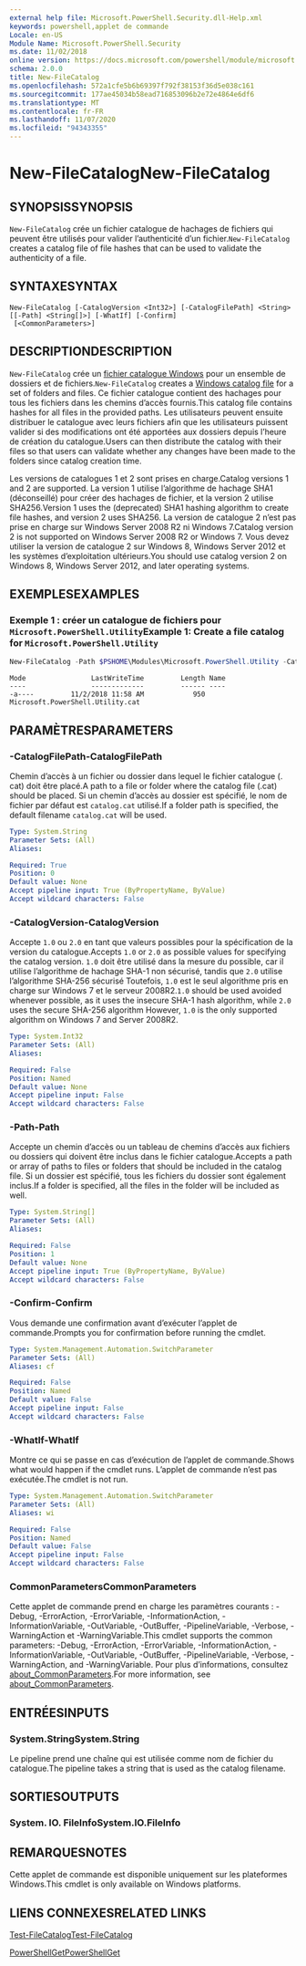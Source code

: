 ```yaml
---
external help file: Microsoft.PowerShell.Security.dll-Help.xml
keywords: powershell,applet de commande
Locale: en-US
Module Name: Microsoft.PowerShell.Security
ms.date: 11/02/2018
online version: https://docs.microsoft.com/powershell/module/microsoft.powershell.security/new-filecatalog?view=powershell-5.1&WT.mc_id=ps-gethelp
schema: 2.0.0
title: New-FileCatalog
ms.openlocfilehash: 572a1cfe5b6b69397f792f38153f36d5e038c161
ms.sourcegitcommit: 177ae45034b58ead716853096b2e72e4864e6df6
ms.translationtype: MT
ms.contentlocale: fr-FR
ms.lasthandoff: 11/07/2020
ms.locfileid: "94343355"
---
```

# <span data-ttu-id="f7ef9-103">New-FileCatalog</span><span class="sxs-lookup"><span data-stu-id="f7ef9-103">New-FileCatalog</span></span>

## <span data-ttu-id="f7ef9-104">SYNOPSIS</span><span class="sxs-lookup"><span data-stu-id="f7ef9-104">SYNOPSIS</span></span>
<span data-ttu-id="f7ef9-105">`New-FileCatalog` crée un fichier catalogue de hachages de fichiers qui peuvent être utilisés pour valider l’authenticité d’un fichier.</span><span class="sxs-lookup"><span data-stu-id="f7ef9-105">`New-FileCatalog` creates a catalog file of file hashes that can be used to validate the authenticity of a file.</span></span>

## <span data-ttu-id="f7ef9-106">SYNTAXE</span><span class="sxs-lookup"><span data-stu-id="f7ef9-106">SYNTAX</span></span>

```
New-FileCatalog [-CatalogVersion <Int32>] [-CatalogFilePath] <String> [[-Path] <String[]>] [-WhatIf] [-Confirm]
 [<CommonParameters>]
```

## <span data-ttu-id="f7ef9-107">DESCRIPTION</span><span class="sxs-lookup"><span data-stu-id="f7ef9-107">DESCRIPTION</span></span>

<span data-ttu-id="f7ef9-108">`New-FileCatalog` crée un [fichier catalogue Windows](/windows-hardware/drivers/install/catalog-files) pour un ensemble de dossiers et de fichiers.</span><span class="sxs-lookup"><span data-stu-id="f7ef9-108">`New-FileCatalog` creates a [Windows catalog file](/windows-hardware/drivers/install/catalog-files) for a set of folders and files.</span></span> <span data-ttu-id="f7ef9-109">Ce fichier catalogue contient des hachages pour tous les fichiers dans les chemins d’accès fournis.</span><span class="sxs-lookup"><span data-stu-id="f7ef9-109">This catalog file contains hashes for all files in the provided paths.</span></span> <span data-ttu-id="f7ef9-110">Les utilisateurs peuvent ensuite distribuer le catalogue avec leurs fichiers afin que les utilisateurs puissent valider si des modifications ont été apportées aux dossiers depuis l’heure de création du catalogue.</span><span class="sxs-lookup"><span data-stu-id="f7ef9-110">Users can then distribute the catalog with their files so that users can validate whether any changes have been made to the folders since catalog creation time.</span></span>

<span data-ttu-id="f7ef9-111">Les versions de catalogues 1 et 2 sont prises en charge.</span><span class="sxs-lookup"><span data-stu-id="f7ef9-111">Catalog versions 1 and 2 are supported.</span></span> <span data-ttu-id="f7ef9-112">La version 1 utilise l’algorithme de hachage SHA1 (déconseillé) pour créer des hachages de fichier, et la version 2 utilise SHA256.</span><span class="sxs-lookup"><span data-stu-id="f7ef9-112">Version 1 uses the (deprecated) SHA1 hashing algorithm to create file hashes, and version 2 uses SHA256.</span></span> <span data-ttu-id="f7ef9-113">La version de catalogue 2 n’est pas prise en charge sur Windows Server 2008 R2 ni Windows 7.</span><span class="sxs-lookup"><span data-stu-id="f7ef9-113">Catalog version 2 is not supported on Windows Server 2008 R2 or Windows 7.</span></span> <span data-ttu-id="f7ef9-114">Vous devez utiliser la version de catalogue 2 sur Windows 8, Windows Server 2012 et les systèmes d’exploitation ultérieurs.</span><span class="sxs-lookup"><span data-stu-id="f7ef9-114">You should use catalog version 2 on Windows 8, Windows Server 2012, and later operating systems.</span></span>

## <span data-ttu-id="f7ef9-115">EXEMPLES</span><span class="sxs-lookup"><span data-stu-id="f7ef9-115">EXAMPLES</span></span>

### <span data-ttu-id="f7ef9-116">Exemple 1 : créer un catalogue de fichiers pour `Microsoft.PowerShell.Utility`</span><span class="sxs-lookup"><span data-stu-id="f7ef9-116">Example 1: Create a file catalog for `Microsoft.PowerShell.Utility`</span></span>

```powershell
New-FileCatalog -Path $PSHOME\Modules\Microsoft.PowerShell.Utility -CatalogFilePath \temp\Microsoft.PowerShell.Utility.cat -CatalogVersion 2.0
```

```Output
Mode                LastWriteTime         Length Name
----                -------------         ------ ----
-a----         11/2/2018 11:58 AM            950 Microsoft.PowerShell.Utility.cat
```

## <span data-ttu-id="f7ef9-117">PARAMÈTRES</span><span class="sxs-lookup"><span data-stu-id="f7ef9-117">PARAMETERS</span></span>

### <span data-ttu-id="f7ef9-118">-CatalogFilePath</span><span class="sxs-lookup"><span data-stu-id="f7ef9-118">-CatalogFilePath</span></span>

<span data-ttu-id="f7ef9-119">Chemin d’accès à un fichier ou dossier dans lequel le fichier catalogue (. cat) doit être placé.</span><span class="sxs-lookup"><span data-stu-id="f7ef9-119">A path to a file or folder where the catalog file (.cat) should be placed.</span></span> <span data-ttu-id="f7ef9-120">Si un chemin d’accès au dossier est spécifié, le nom de fichier par défaut est `catalog.cat` utilisé.</span><span class="sxs-lookup"><span data-stu-id="f7ef9-120">If a folder path is specified, the default filename `catalog.cat` will be used.</span></span>

```yaml
Type: System.String
Parameter Sets: (All)
Aliases:

Required: True
Position: 0
Default value: None
Accept pipeline input: True (ByPropertyName, ByValue)
Accept wildcard characters: False
```

### <span data-ttu-id="f7ef9-121">-CatalogVersion</span><span class="sxs-lookup"><span data-stu-id="f7ef9-121">-CatalogVersion</span></span>

<span data-ttu-id="f7ef9-122">Accepte `1.0` ou `2.0` en tant que valeurs possibles pour la spécification de la version du catalogue.</span><span class="sxs-lookup"><span data-stu-id="f7ef9-122">Accepts `1.0` or `2.0` as possible values for specifying the catalog version.</span></span> <span data-ttu-id="f7ef9-123">`1.0` doit être utilisé dans la mesure du possible, car il utilise l’algorithme de hachage SHA-1 non sécurisé, tandis que `2.0` utilise l’algorithme SHA-256 sécurisé Toutefois, `1.0` est le seul algorithme pris en charge sur Windows 7 et le serveur 2008R2.</span><span class="sxs-lookup"><span data-stu-id="f7ef9-123">`1.0` should be used avoided whenever possible, as it uses the insecure SHA-1 hash algorithm, while `2.0` uses the secure SHA-256 algorithm However, `1.0` is the only supported algorithm on Windows 7 and Server 2008R2.</span></span>

```yaml
Type: System.Int32
Parameter Sets: (All)
Aliases:

Required: False
Position: Named
Default value: None
Accept pipeline input: False
Accept wildcard characters: False
```

### <span data-ttu-id="f7ef9-124">-Path</span><span class="sxs-lookup"><span data-stu-id="f7ef9-124">-Path</span></span>

<span data-ttu-id="f7ef9-125">Accepte un chemin d’accès ou un tableau de chemins d’accès aux fichiers ou dossiers qui doivent être inclus dans le fichier catalogue.</span><span class="sxs-lookup"><span data-stu-id="f7ef9-125">Accepts a path or array of paths to files or folders that should be included in the catalog file.</span></span> <span data-ttu-id="f7ef9-126">Si un dossier est spécifié, tous les fichiers du dossier sont également inclus.</span><span class="sxs-lookup"><span data-stu-id="f7ef9-126">If a folder is specified, all the files in the folder will be included as well.</span></span>

```yaml
Type: System.String[]
Parameter Sets: (All)
Aliases:

Required: False
Position: 1
Default value: None
Accept pipeline input: True (ByPropertyName, ByValue)
Accept wildcard characters: False
```

### <span data-ttu-id="f7ef9-127">-Confirm</span><span class="sxs-lookup"><span data-stu-id="f7ef9-127">-Confirm</span></span>

<span data-ttu-id="f7ef9-128">Vous demande une confirmation avant d’exécuter l’applet de commande.</span><span class="sxs-lookup"><span data-stu-id="f7ef9-128">Prompts you for confirmation before running the cmdlet.</span></span>

```yaml
Type: System.Management.Automation.SwitchParameter
Parameter Sets: (All)
Aliases: cf

Required: False
Position: Named
Default value: False
Accept pipeline input: False
Accept wildcard characters: False
```

### <span data-ttu-id="f7ef9-129">-WhatIf</span><span class="sxs-lookup"><span data-stu-id="f7ef9-129">-WhatIf</span></span>

<span data-ttu-id="f7ef9-130">Montre ce qui se passe en cas d’exécution de l’applet de commande.</span><span class="sxs-lookup"><span data-stu-id="f7ef9-130">Shows what would happen if the cmdlet runs.</span></span> <span data-ttu-id="f7ef9-131">L’applet de commande n’est pas exécutée.</span><span class="sxs-lookup"><span data-stu-id="f7ef9-131">The cmdlet is not run.</span></span>

```yaml
Type: System.Management.Automation.SwitchParameter
Parameter Sets: (All)
Aliases: wi

Required: False
Position: Named
Default value: False
Accept pipeline input: False
Accept wildcard characters: False
```

### <span data-ttu-id="f7ef9-132">CommonParameters</span><span class="sxs-lookup"><span data-stu-id="f7ef9-132">CommonParameters</span></span>

<span data-ttu-id="f7ef9-133">Cette applet de commande prend en charge les paramètres courants : -Debug, -ErrorAction, -ErrorVariable, -InformationAction, -InformationVariable, -OutVariable, -OutBuffer, -PipelineVariable, -Verbose, -WarningAction et -WarningVariable.</span><span class="sxs-lookup"><span data-stu-id="f7ef9-133">This cmdlet supports the common parameters: -Debug, -ErrorAction, -ErrorVariable, -InformationAction, -InformationVariable, -OutVariable, -OutBuffer, -PipelineVariable, -Verbose, -WarningAction, and -WarningVariable.</span></span> <span data-ttu-id="f7ef9-134">Pour plus d’informations, consultez [about_CommonParameters](https://go.microsoft.com/fwlink/?LinkID=113216).</span><span class="sxs-lookup"><span data-stu-id="f7ef9-134">For more information, see [about_CommonParameters](https://go.microsoft.com/fwlink/?LinkID=113216).</span></span>

## <span data-ttu-id="f7ef9-135">ENTRÉES</span><span class="sxs-lookup"><span data-stu-id="f7ef9-135">INPUTS</span></span>

### <span data-ttu-id="f7ef9-136">System.String</span><span class="sxs-lookup"><span data-stu-id="f7ef9-136">System.String</span></span>

<span data-ttu-id="f7ef9-137">Le pipeline prend une chaîne qui est utilisée comme nom de fichier du catalogue.</span><span class="sxs-lookup"><span data-stu-id="f7ef9-137">The pipeline takes a string that is used as the catalog filename.</span></span>

## <span data-ttu-id="f7ef9-138">SORTIES</span><span class="sxs-lookup"><span data-stu-id="f7ef9-138">OUTPUTS</span></span>

### <span data-ttu-id="f7ef9-139">System. IO. FileInfo</span><span class="sxs-lookup"><span data-stu-id="f7ef9-139">System.IO.FileInfo</span></span>

## <span data-ttu-id="f7ef9-140">REMARQUES</span><span class="sxs-lookup"><span data-stu-id="f7ef9-140">NOTES</span></span>

<span data-ttu-id="f7ef9-141">Cette applet de commande est disponible uniquement sur les plateformes Windows.</span><span class="sxs-lookup"><span data-stu-id="f7ef9-141">This cmdlet is only available on Windows platforms.</span></span>

## <span data-ttu-id="f7ef9-142">LIENS CONNEXES</span><span class="sxs-lookup"><span data-stu-id="f7ef9-142">RELATED LINKS</span></span>

[<span data-ttu-id="f7ef9-143">Test-FileCatalog</span><span class="sxs-lookup"><span data-stu-id="f7ef9-143">Test-FileCatalog</span></span>](Test-FileCatalog.md)

[<span data-ttu-id="f7ef9-144">PowerShellGet</span><span class="sxs-lookup"><span data-stu-id="f7ef9-144">PowerShellGet</span></span>](/powerShell/module/powershellget)

